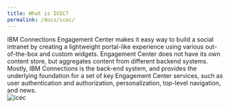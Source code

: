 ```yaml
---
title: What is ICEC?
permalink: /docs/icec/
---
```


IBM Connections Engagement Center makes it easy way to build a social intranet by creating a lightweight portal-like experience using various out-of-the-box and custom widgets. Engagement Center does not have its own content store, but aggregates content from different backend systems. Mostly, IBM Connections is the back-end system, and provides the underlying foundation for a set of key Engagement Center services, such as user authentication and authorization, personalization, top-level navigation, and news.
<br/>
![icec](../images/icec2.png)
